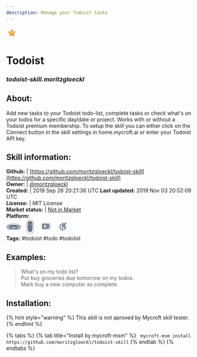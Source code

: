 ```yaml
---
description: Manage your Todoist tasks
---
```


![](../.gitbook/assets/star.png)  
# Todoist  
### _todoist-skill.moritzgloeckl_  
## About:  
Add new tasks to your Todoist todo-list, complete tasks or check what's on your todos for a specific day/date or project. Works with or without a Todoist premium membership.
To setup the skill you can either click on the Connect button in the skill settings in home.mycroft.ai or enter your Todoist API key.

## Skill information:  
**Github:** | [https://github.com/moritzgloeckl/todoist-skill](https://github.com/moritzgloeckl/todoist-skill)  
**Owner:** | [@moritzgloeckl](https://github.com/moritzgloeckl)  
**Created:** | 2019 Sep 26 20:21:36 UTC  **Last updated:** 2019 Nov 03 20:52:09 UTC  
**License:** | MIT License  
**Market status:** | [Not in Market](https://market.mycroft.ai/skill/)  
**Platform:**  
 ![Mark I](../.gitbook/assets/mark-1-icon.png)  ![Mark II](../.gitbook/assets/mark-2-icon.png)  ![Picroft](../.gitbook/assets/picroft-icon.png)  ![plasmoid](../.gitbook/assets/kde.png)   
**Tags:** \#todoist \#todo \#todolist   
## Examples:  
> What's on my todo list?  
> Put buy groceries due tomorrow on my todos.  
> Mark buy a new computer as complete.  
  
## Installation:  
{% hint style="warning" %}
This skill is not aproved by Mycroft skill tester.
{% endhint %}
    
{% tabs %}
{% tab title="Install by mycroft-msm" %}
``` mycroft-msm install https://github.com/moritzgloeckl/todoist-skill```
{% endtab %}
  {% endtabs %}
  